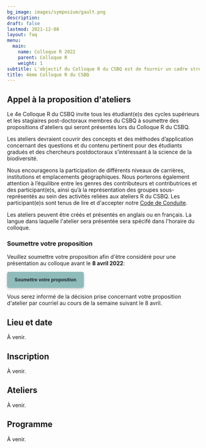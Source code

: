 ```yaml
---
bg_image: images/symposium/gault.png
description: 
draft: false
lastmod: 2021-12-08
layout: faq
menu:
  main:
    name: Colloque R 2022
    parent: Colloque R
    weight: 1
subtitle: L'objectif du Colloque R du CSBQ est de fournir un cadre structuré pour la discussion et l'échange d'idées entre des participants et des contributeurs/contributrices d'ateliers concernant l'utilisation de R dans les analyses de la biodiversité. Pour cela, nous fournissons un lieu d’enseignement et de participation à une série d’ateliers R avancés qui ne sont pas couverts par la série annuelle d’ateliers R du CSBQ.
title: 4ème Colloque R du CSBQ
---
```


## Appel à la proposition d'ateliers

Le 4e Colloque R du CSBQ invite tous les étudiant(e)s des cycles supérieurs et les stagiaires post-doctoraux membres du CSBQ à soumettre des propositions d'ateliers qui seront présentés lors du Colloque R du CSBQ. 

Les ateliers devraient couvrir des concepts et des méthodes d’application concernant des questions et du contenu pertinent pour des étudiants gradués et des chercheurs postdoctoraux s’intéressant à la science de la biodiversité.

Nous encourageons la participation de différents niveaux de carrières, institutions et emplacements géographiques. Nous porterons également attention à l’équilibre entre les genres des contributeurs et contributrices et des participant(e)s, ainsi qu’à la représentation des groupes sous-représentés au sein des activités reliées aux ateliers R du CSBQ. Les participant(e)s sont tenus de lire et d'accepter notre [Code de Conduite](https://r.qcbs.ca/fr/code-of-conduct/).

Les ateliers peuvent être créés et présentés en anglais ou en français. La langue dans laquelle l'atelier sera présentée sera spécifé dans l'horaire du colloque.

### Soumettre votre proposition

Veuillez soumettre votre proposition afin d'être considéré pour une présentation au colloque avant le __8 avril 2022__:

<div class="default">
     <a href="https://forms.gle/Bdt8daCrcP9pnvCK6" class="cta btn-yellow" style="background-color: #8FBCBB; font-size: 12px; font-family: Helvetica, Arial, sans-serif; font-weight:bold; text-decoration: none; padding: 14px 20px; color: #1D2025; border-radius: 5px; display:inline-block; mso-padding-alt:0; box-shadow:0 3px 6px rgba(0,0,0,.2);"><!--[if mso]><i style="letter-spacing: 25px;mso-font-width:-100%;mso-text-raise:30pt"> </i><![endif]--><span style="mso-text-raise:15pt;">Soumettre votre proposition</span><!--[if mso]><i style="letter-spacing: 25px;mso-font-width:-100%"> </i><![endif]--></a>
</div>

Vous serez informé de la décision prise concernant votre proposition d'atelier par courriel au cours de la semaine suivant le 8 avril.

## Lieu et date

À venir.

## Inscription

À venir.

## Ateliers

À venir.

## Programme

À venir.